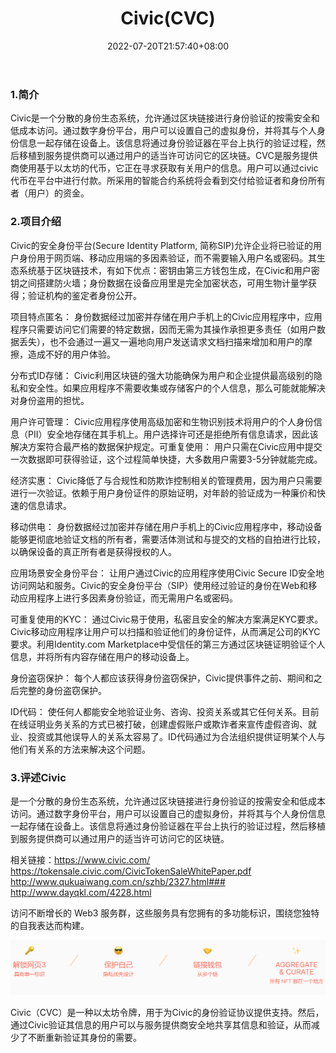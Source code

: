 ﻿---
weight: 
title: "Civic(CVC)"
description: "Civic是一个分散的身份生态系统，允许通过区块链接进行身份验证的按需安全和低成本访问"
date: 2022-07-20T21:57:40+08:00
lastmod: 2022-07-20T16:45:40+08:00
draft: false
authors: ["MineW"]
featuredImage: "civiccvc.webp"
link: "https://www.civic.com/"
tags: ["数字代币","Civic(CVC)"]
categories: ["navigation"]
navigation: ["数字代币"]
lightgallery: true
toc: true
pinned: false
recommend: false
recommend1: false
---
### 1.简介

Civic是一个分散的身份生态系统，允许通过区块链接进行身份验证的按需安全和低成本访问。通过数字身份平台，用户可以设置自己的虚拟身份，并将其与个人身份信息一起存储在设备上。该信息将通过身份验证器在平台上执行的验证过程，然后移植到服务提供商可以通过用户的适当许可访问它的区块链。CVC是服务提供商使用基于以太坊的代币，它正在寻求获取有关用户的信息。用户可以通过civic代币在平台中进行付款。所采用的智能合约系统将会看到交付给验证者和身份所有者（用户）的资金。



### 2.项目介绍

Civic的安全身份平台(Secure Identity Platform, 简称SIP)允许企业将已验证的用户身份用于网页端、移动应用端的多因素验证，而不需要输入用户名或密码。其生态系统基于区块链技术，有如下优点：密钥由第三方钱包生成，在Civic和用户密钥之间搭建防火墙；身份数据在设备应用里是完全加密状态，可用生物计量学获得；验证机构的鉴定者身份公开。

项目特点匿名：
身份数据经过加密并存储在用户手机上的Civic应用程序中，应用程序只需要访问它们需要的特定数据，因而无需为其操作承担更多责任（如用户数据丢失），也不会通过一遍又一遍地向用户发送请求文档扫描来增加和用户的摩擦，造成不好的用户体验。

分布式ID存储：
Civic利用区块链的强大功能确保为用户和企业提供最高级别的隐私和安全性。如果应用程序不需要收集或存储客户的个人信息，那么可能就能解决对身份盗用的担忧。

用户许可管理：
Civic应用程序使用高级加密和生物识别技术将用户的个人身份信息（PII）安全地存储在其手机上。用户选择许可还是拒绝所有信息请求，因此该解决方案符合最严格的数据保护规定。可重复使用：
用户只需在Civic应用中提交一次数据即可获得验证，这个过程简单快捷，大多数用户需要3-5分钟就能完成。

经济实惠：
Civic降低了与合规性和防欺诈控制相关的管理费用，因为用户只需要进行一次验证。依赖于用户身份证件的原始证明，对年龄的验证成为一种廉价和快速的信息请求。

移动供电：
身份数据经过加密并存储在用户手机上的Civic应用程序中，移动设备能够更彻底地验证文档的所有者，需要活体测试和与提交的文档的自拍进行比较，以确保设备的真正所有者是获得授权的人。

应用场景安全身份平台：
让用户通过Civic的应用程序使用Civic Secure ID安全地访问网站和服务。Civic的安全身份平台（SIP）使用经过验证的身份在Web和移动应用程序上进行多因素身份验证，而无需用户名或密码。

可重复使用的KYC：
通过Civic易于使用，私密且安全的解决方案满足KYC要求。Civic移动应用程序让用户可以扫描和验证他们的身份证件，从而满足公司的KYC要求。利用Identity.com Marketplace中受信任的第三方通过区块链证明验证个人信息，并将所有内容存储在用户的移动设备上。

身份盗窃保护：
每个人都应该获得身份盗窃保护，Civic提供事件之前、期间和之后完整的身份盗窃保护。

ID代码：
使任何人都能安全地验证业务、咨询、投资关系或其它任何关系。目前在线证明业务关系的方式已被打破，创建虚假账户或欺诈者来宣传虚假咨询、就业、投资或其他误导人的关系太容易了。ID代码通过为合法组织提供证明某个人与他们有关系的方法来解决这个问题。



### 3.评述Civic

是一个分散的身份生态系统，允许通过区块链接进行身份验证的按需安全和低成本访问。通过数字身份平台，用户可以设置自己的虚拟身份，并将其与个人身份信息一起存储在设备上。该信息将通过身份验证器在平台上执行的验证过程，然后移植到服务提供商可以通过用户的适当许可访问它的区块链。

相关链接：https://www.civic.com/
https://tokensale.civic.com/CivicTokenSaleWhitePaper.pdf
http://www.qukuaiwang.com.cn/szhb/2327.html###
http://www.dayqkl.com/4228.html

访问不断增长的 Web3 服务群，这些服务具有您拥有的多功能标识，围绕您独特的自我表达而构建。

![image-20220720150323746](image-20220720150323746.png)

‎Civic（CVC）是‎‎一种以太坊令牌，用于为Civic的身份验证协议提供支持‎‎。然后，通过Civic验证其信息的用户可以与服务提供商安全地共享其信息和验证，从而减少了不断重新验证其身份的需要。‎